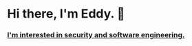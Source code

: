 # Hi there, I'm Eddy. 👋
### [I'm interested in security and software engineering.](https://www.linkedin.com/in/edisonpchen/) 

<!--
**edisonpchen/edisonpchen** is a ✨ _special_ ✨ repository because its `README.md` (this file) appears on your GitHub profile.

Here are some ideas to get you started:

- 🔭 I’m currently working on advanced keylogger
- 🌱 I’m currently learning distributed systems and database systems
- 👯 I’m looking to collaborate on ...
- 🤔 I’m looking for help with ... how to make windows 10 not delete my keylogger code
- 💬 Ask me about ...
- 📫 How to reach me: ...chenedison0@gmail.com
- 😄 Pronouns: ...
- ⚡ Fun fact: ... My birthday is on Halloween 🎃
-->
